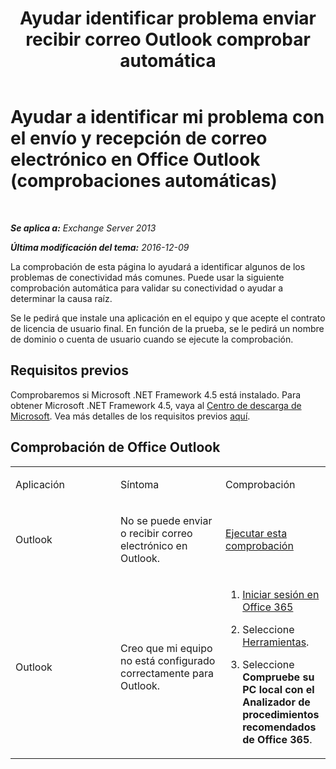 ﻿---
title: 'Ayudar identificar problema enviar recibir correo Outlook comprobar automática'
TOCTitle: Ayudar a identificar mi problema con el envío y recepción de correo electrónico en Office Outlook (comprobaciones automáticas)
ms:assetid: 0de16c79-807a-4cae-9097-22dd61a157b4
ms:mtpsurl: https://technet.microsoft.com/es-es/library/Dn793609(v=EXCHG.150)
ms:contentKeyID: 62630013
ms.date: 04/23/2018
mtps_version: v=EXCHG.150
ms.translationtype: HT
---

# Ayudar a identificar mi problema con el envío y recepción de correo electrónico en Office Outlook (comprobaciones automáticas)

 

_**Se aplica a:** Exchange Server 2013_

_**Última modificación del tema:** 2016-12-09_

La comprobación de esta página lo ayudará a identificar algunos de los problemas de conectividad más comunes. Puede usar la siguiente comprobación automática para validar su conectividad o ayudar a determinar la causa raíz.

Se le pedirá que instale una aplicación en el equipo y que acepte el contrato de licencia de usuario final. En función de la prueba, se le pedirá un nombre de dominio o cuenta de usuario cuando se ejecute la comprobación.

## Requisitos previos

Comprobaremos si Microsoft .NET Framework 4.5 está instalado. Para obtener Microsoft .NET Framework 4.5, vaya al [Centro de descarga de Microsoft](https://www.microsoft.com/es-es/download/details.aspx?id=30653). Vea más detalles de los requisitos previos [aquí](https://technet.microsoft.com/library/jj851141\(v=exchg.80\).aspx).

## Comprobación de Office Outlook


<table>
<colgroup>
<col style="width: 33%" />
<col style="width: 33%" />
<col style="width: 33%" />
</colgroup>
<tbody>
<tr class="odd">
<td><p>Aplicación</p></td>
<td><p>Síntoma</p></td>
<td><p>Comprobación</p></td>
</tr>
<tr class="even">
<td><p>Outlook</p></td>
<td><p>No se puede enviar o recibir correo electrónico en Outlook.</p></td>
<td><p><a href="https://go.microsoft.com/fwlink/?linkid=313775">Ejecutar esta comprobación</a></p></td>
</tr>
<tr class="odd">
<td><p>Outlook</p></td>
<td><p>Creo que mi equipo no está configurado correctamente para Outlook.</p></td>
<td><ol>
<li><p><a href="https://portal.microsoftonline.com/">Iniciar sesión en Office 365</a></p></li>
<li><p>Seleccione <a href="https://portal.microsoftonline.com/tools">Herramientas</a>.</p></li>
<li><p>Seleccione <strong>Compruebe su PC local con el Analizador de procedimientos recomendados de Office 365</strong>.</p></li>
</ol></td>
</tr>
</tbody>
</table>

